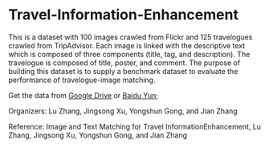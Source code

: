 # Travel-Information-Enhancement
This is a dataset with 100 images crawled from Flickr and 125 travelogues crawled from TripAdvisor. Each image is linked with the descriptive text which is composed of three components (title, tag, and description). The travelogue is composed of title, poster, and comment. 
The purpose of building this dataset is to supply a benchmark dataset to evaluate the performance of travelogue-image matching. 


Get the data from [Google Drive](https://studentutsedu-my.sharepoint.com/:u:/g/personal/12522417_student_uts_edu_au/EUESDatbL_9AsON9eP4_xXcB0eP8_6T1NnzaLI87clBAIA?e=4mI7qI) or [Baidu Yun]();

Organizers: Lu Zhang, Jingsong Xu, Yongshun Gong, and Jian Zhang

Reference: Image and Text Matching for Travel InformationEnhancement, Lu Zhang, Jingsong Xu, Yongshun Gong, and Jian Zhang
